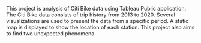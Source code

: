 This project is analysis of Citi Bike data using Tableau Public application.
The Citi Bike data consists of trip history from 2013 to 2020.
Several visualizations are used to present the data from a specific period.
A static map is displayed to show the location of each station.
This project also aims to find two unexpected phenomena.
